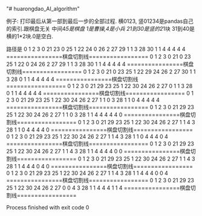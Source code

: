 "# huarongdao_AI_algorithm" 





例子: 打印最后从第一部到最后一步的全部过程.
横0123, 竖01234是pandas自己的索引.跟棋盘无关
中间4*5是棋盘  1是曹操,4是小兵  21到30是竖的2*1块    31到40是横的1*2块.0是空白.

路径是
    0   1  2   3
0  21  23  0  25
1  22  24  0  26
2  27  29  1   1
3  28  30  1   1
4   4   4  4   4
================棋盘切割线=================
    0   1   2   3
0  21   0  23  25
1  22   0  24  26
2  27  29   1   1
3  28  30   1   1
4   4   4   4   4
================棋盘切割线=================
    0   1   2   3
0  21   0  23  25
1  22  29  24  26
2  27  30   1   1
3  28   0   1   1
4   4   4   4   4
================棋盘切割线=================
    0   1   2   3
0  21  29  23  25
1  22  30  24  26
2  27   0   1   1
3  28   0   1   1
4   4   4   4   4
================棋盘切割线=================
    0   1   2   3
0  21  29  23  25
1  22  30  24  26
2  27   1   1   0
3  28   1   1   0
4   4   4   4   4
================棋盘切割线=================
    0   1   2   3
0  21  29  23  25
1  22  30  24  26
2  27   1   1   0
3  28   1   1   4
4   4   4   4   0
================棋盘切割线=================
    0   1   2   3
0  21  29  23  25
1  22  30  24  26
2  27   1   1   4
3  28   1   1   0
4   4   4   4   0
================棋盘切割线=================
    0   1   2   3
0  21  29  23  25
1  22  30  24  26
2  27   1   1   4
3  28   1   1   0
4   4   4   0   4
================棋盘切割线=================
    0   1   2   3
0  21  29  23  25
1  22  30  24  26
2  27   1   1   4
3  28   1   1   4
4   4   4   0   0
================棋盘切割线=================
    0   1   2   3
0  21  29  23  25
1  22  30  24  26
2  27   1   1   4
3  28   1   1   4
4   4   0   4   0
================棋盘切割线=================
    0   1   2   3
0  21  29  23  25
1  22  30  24  26
2  27   1   1   4
3  28   1   1   4
4   4   0   0   4
================棋盘切割线=================
    0   1   2   3
0  21  29  23  25
1  22  30  24  26
2  27   0   0   4
3  28   1   1   4
4   4   1   1   4
================棋盘切割线=================

Process finished with exit code 0
